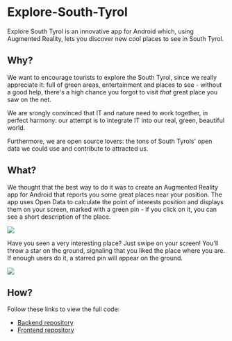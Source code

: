 # Explore-South-Tyrol
Explore South Tyrol is an innovative app for Android which, using Augmented Reality, lets you discover new cool places to see in South Tyrol. 

## Why? 
We want to encourage tourists to explore the South Tyrol, since we really appreciate it: full of green areas, entertainment and places to see - without a good help, there's a high chance you forgot to visit *that* great place you saw on the net. 

We are srongly convinced that IT and nature need to work together, in perfect harmony: our attempt is to integrate IT into our real, green, beautiful world. 

Furthermore, we are open source lovers: the tons of South Tyrols' open data we could use and contribute to attracted us.  

## What?
We thought that the best way to do it was to create an Augmented Reality app for Android that reports you some great places near your position. The app uses Open Data to calculate the point of interests position and displays them on your screen, marked with a green pin - if you click on it, you can see a short description of the place. 

<img src="https://media.giphy.com/media/uTOSagbqwikH4gR5QC/giphy.gif"/>

Have you seen a very interesting place? Just swipe on your screen! You'll throw a star on the ground, signaling that you liked the place where you are. If enough users do it, a starred pin will appear on the ground. 

<img src="https://media.giphy.com/media/2fVliR2UZk6QzFAAVG/giphy.gif"/>

## How? 
Follow these links to view the full code: 
- [Backend repository](https://github.com/imaprincess/Explore-South-Tyrol-Backend)
- [Frontend repository](https://github.com/imaprincess/Explore-South-Tyrol-Frontend)
